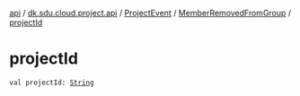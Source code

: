 [api](../../../index.md) / [dk.sdu.cloud.project.api](../../index.md) / [ProjectEvent](../index.md) / [MemberRemovedFromGroup](index.md) / [projectId](./project-id.md)

# projectId

`val projectId: `[`String`](https://kotlinlang.org/api/latest/jvm/stdlib/kotlin/-string/index.html)